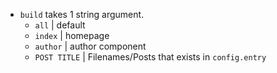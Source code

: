 - `build` takes 1 string argument.
    - `all` | default
    - `index` | homepage
    - `author` | author component
    - `POST TITLE` | Filenames/Posts that exists in `config.entry`